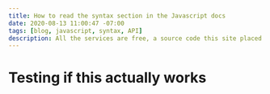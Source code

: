 ```yaml
---
title: How to read the syntax section in the Javascript docs
date: 2020-08-13 11:00:47 -07:00
tags: [blog, javascript, syntax, API]
description: All the services are free, a source code this site placed on github repository and intergration with netlify service, another service that you can use is github page for hosting your own static site.
---
```


# Testing if this actually works